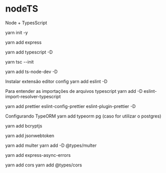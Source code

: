 # nodeTS
 Node + TypesScript

yarn init -y

yarn add express

yarn add typescript -D

yarn tsc --init

yarn add ts-node-dev -D

Instalar extensão editor config
yarn add eslint -D

Para entender as importações de arquivos typescript
yarn add -D eslint-import-resolver-typescript

yarn add prettier eslint-config-prettier eslint-plugin-prettier -D

Configurando TypeORM
yarn add typeorm pg (caso for utilizar o postgres)

yarn add bcryptjs

yarn add jsonwebtoken

yarn add multer
yarn add -D @types/multer

yarn add express-async-errors

yarn add cors
yarn add @types/cors
